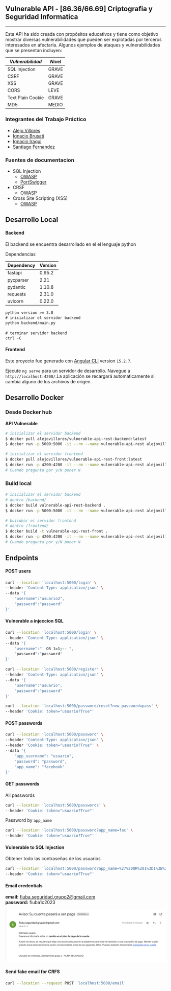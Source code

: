 ﻿## Vulnerable API - [86.36/66.69] Criptografia y Seguridad Informatica
---
Esta API ha sido creada con propósitos educativos y tiene como objetivo mostrar diversas vulnerabilidades que pueden ser explotadas por terceros interesados en afectarla. Algunos ejemplos de ataques y vulnerabilidades que se presentan incluyen:

| **_Vulnerabilidad_** |**_Nivel_**|
|--------------------|-------------|
| SQL Injection      |GRAVE        |         
| CSRF               |GRAVE        |
| XSS                |GRAVE        |
| CORS               |LEVE         |
| Text Plain Cookie  |GRAVE        |
| MD5                |MEDIO        |


### Integrantes del Trabajo Práctico

* [Alejo Villores](https://github.com/alejovillores) 
* [Ignacio Brusati](https://github.com/brusati)
* [Ignacio Iragui](https://github.com/niragui)
* [Santiago Fernandez](https://github.com/safernandezc)

### Fuentes de documentacion

* SQL Injection
    * [OWASP](https://owasp.org/www-community/attacks/SQL_Injection)
    * [PortSwigger](https://portswigger.net/web-security/sql-injection#:~:text=SQL%20injection%20(SQLi)%20is%20a,not%20normally%20able%20to%20retrieve.)
* CRSF
    * [OWASP](https://owasp.org/www-community/attacks/csrf)
* Cross Site Scripting (XSS)
    * [OWASP](https://owasp.org/www-community/attacks/xss/#:~:text=Cross%2DSite%20Scripting%20(XSS),to%20a%20different%20end%20user.)


## Desarrollo Local

#### Backend

El backend se encuentra desarrollado en el el lenguaje python

Dependencias

| Dependency                   | Version     |
|------------------------------|-------------|
| fastapi                      | 0.95.2      |
| pycparser                    | 2.21        |
| pydantic                     | 1.10.8      |
| requests                     | 2.31.0      |
| uvicorn                      | 0.22.0      |

```shell
python version >= 3.8
# inicializar el servidor backend
python backend/main.py

# terminar servidor backend 
ctrl -C
```
#### Frontend

Este proyecto fue generado con [Angular CLI](https://github.com/angular/angular-cli) version ``15.2.7``.

Ejecute `ng serve` para un servidor de desarrollo. Navegue a `http://localhost:4200/`.La aplicación se recargará automáticamente si cambia alguno de los archivos de origen.

## Desarrollo Docker

### Desde Docker hub

**API Vulnerable**

```bash
# inicializar el servidor backend
$ docker pull alejovillores/vulnerable-api-rest-backend:latest
$ docker run -p 5000:5000 -it --rm --name vulnerable-api-rest alejovillores/vulnerable-api-rest-backend
```

```bash
# inicializar el servidor frontend
$ docker pull alejovillores/vulnerable-api-rest-front:latest
$ docker run -p 4200:4200 -it --rm --name vulnerable-api-rest alejovillores/vulnerable-api-rest-front
# Cuando pregunta por y/N poner N
```

### Build local

```bash
# inicializar el servidor backend
# dentro /backend/
$ docker build vulnerable-api-rest-backend .
$ docker run -p 5000:5000 -it --rm --name vulnerable-api-rest alejovillores/vulnerable-api-rest-backend
```

```bash
# buildear el servidor frontend
# dentro /frontend/
$ docker build -t vulnerable-api-rest-front .
$ docker run -p 4200:4200 -it --rm --name vulnerable-api-rest alejovillores/vulnerable-api-rest-front
# Cuando pregunta por y/N poner N
```

## Endpoints

#### POST users

```bash
curl --location 'localhost:5000/login' \
--header 'Content-Type: application/json' \
--data '{
    "username":"usuario2",
    "password":"password"
}'
```
####  Vulnerable a injeccion SQL

```bash
curl --location 'localhost:5000/login' \
--header 'Content-Type: application/json' \
--data '{
    "username":"' OR 1=1;-- ",
    "password":"password"
}'
```


```bash
curl --location 'localhost:5000/register' \
--header 'Content-Type: application/json' \
--data '{
    "username":"usuario",
    "password":"password"
}'
```

```bash
curl --location 'localhost:5000/password/reset?new_password=pass' \
--header 'Cookie: token="usuario?True"'
```
#### POST passwords

```bash
curl --location 'localhost:5000/password' \
--header 'Content-Type: application/json' \
--header 'Cookie: token="usuario?True"' \
--data '{
    "app_username": "usuario",
    "password": "password",
    "app_name": "facebook"
}'
```

#### GET passwords

All passwords
```bash
curl --location 'localhost:5000/passwords' \
--header 'Cookie: token="usuario?True"'
```

Password by ``app_name``
```bash
curl --location 'localhost:5000/password?app_name=fac' \
--header 'Cookie: token="usuario?True"'
```

#### Vulnerable to SQL Injection

Obtener todo las contraseñas de los usuarios
```bash
curl --location 'localhost:5000/password?app_name=%27%20OR%201%3D1%3B%20--' \
--header 'Cookie: token="usuario?True"'
```



#### Email credentials

**email:** fiuba.seguridad.grupo2@gmail.com\
**password:** fiuba1c2023

![Email Example](email.png)

#### Send fake email for CRFS 
```bash
curl --location --request POST 'localhost:5000/email'
```



